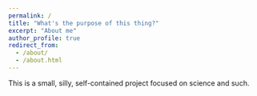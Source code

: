 ```yaml
---
permalink: /
title: "What's the purpose of this thing?"
excerpt: "About me"
author_profile: true
redirect_from: 
  - /about/
  - /about.html
---
```


This is a small, silly, self-contained project focused on science and such. 